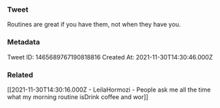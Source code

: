 ### Tweet
Routines are great if you have them, not when they have you.

### Metadata
Tweet ID: 1465689767190818816
Created At: 2021-11-30T14:30:46.000Z

### Related
[[2021-11-30T14:30:16.000Z - LeilaHormozi - People ask me all the time what my morning routine isDrink coffee and wor]]

